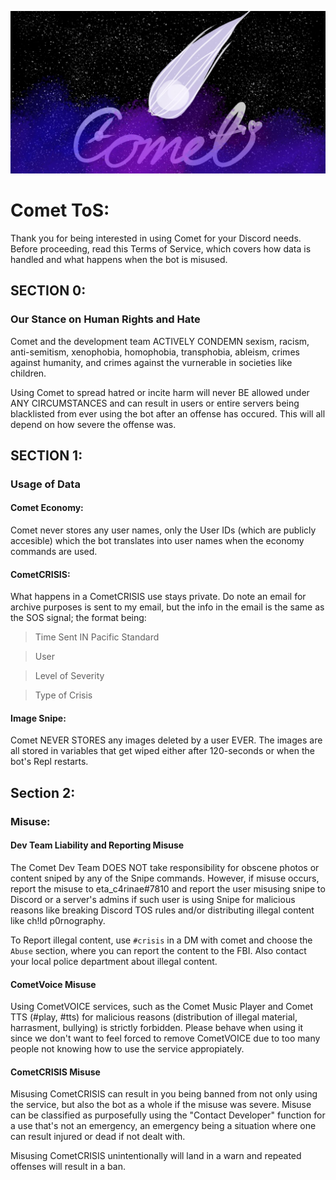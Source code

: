 ![Comet Logo](static/photoToRender/CometProfile.jpg)
# Comet ToS:
Thank you for being interested in using Comet for your Discord needs. Before proceeding, read this Terms of Service, which covers how data is handled and what happens when the bot is misused.

## **SECTION 0**:
### Our Stance on Human Rights and Hate
Comet and the development team ACTIVELY CONDEMN sexism, racism, anti-semitism, xenophobia, homophobia, transphobia, ableism, crimes against humanity, and crimes against the vurnerable in societies like children.

Using Comet to spread hatred or incite harm will never BE allowed under ANY CIRCUMSTANCES and can result in users or entire servers being blacklisted from ever using the bot after an offense has occured. This will all depend on how severe the offense was.

## **SECTION 1**:
### Usage of Data
#### Comet Economy:
Comet never stores any user names, only the User IDs (which are publicly accesible) which the bot translates into user names when the economy commands are used.

#### CometCRISIS:
What happens in a CometCRISIS use stays private. Do note an email for archive purposes is sent to my email, but the info in the email is the same as the SOS signal; the format being:
> Time Sent IN Pacific Standard

> User

> Level of Severity

> Type of Crisis

#### Image Snipe:
Comet NEVER STORES any images deleted by a user EVER. The images are all stored in variables that get wiped either after 120-seconds or when the bot's Repl restarts.

## Section 2:
### Misuse:

#### Dev Team Liability and Reporting Misuse
The Comet Dev Team DOES NOT take responsibility for obscene photos or content sniped by any of the Snipe commands. However, if misuse occurs, report the misuse to eta_c4rinae#7810 and report the user misusing snipe to Discord or a server's admins if such user is using Snipe for malicious reasons like breaking Discord TOS rules and/or distributing illegal content like ch!ld p0rnography. 

To Report illegal content, use `#crisis` in a DM with comet and choose the `Abuse` section, where you can report the content to the FBI. Also contact your local police department about illegal content.

#### CometVoice Misuse
Using CometVOICE services, such as the Comet Music Player and Comet TTS (#play, #tts) for malicious reasons (distribution of illegal material, harrasment, bullying) is strictly forbidden. Please behave when using it since we don't want to feel forced to remove CometVOICE due to too many people not knowing how to use the service appropiately.

#### CometCRISIS Misuse
Misusing CometCRISIS can result in you being banned from not only using the service, but also the bot as a whole if the misuse was severe. Misuse can be classified as purposefully using the "Contact Developer" function for a use that's not an emergency, an emergency being a situation where one can result injured or dead if not dealt with.

Misusing CometCRISIS unintentionally will land in a warn and repeated offenses will result in a ban.